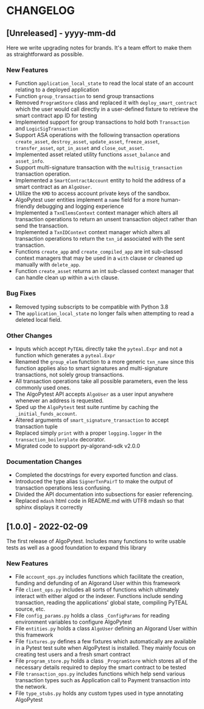 # CHANGELOG

## [Unreleased] - yyyy-mm-dd

Here we write upgrading notes for brands. It's a team effort to make them as
straightforward as possible.

### New Features
- Function ``application_local_state`` to read the local state of an account relating to a deployed application
- Function ``group_transaction`` to send group transactions
- Removed ``ProgramStore`` class and replaced it with ``deploy_smart_contract`` which the user would call directly in a user-defined fixture to retrieve the smart contract app ID for testing
- Implemented support for group transactions to hold both ``Transaction`` and ``LogicSigTransaction``
- Support ASA operations with the following transaction operations ``create_asset``, ``destroy_asset``, ``update_asset``, ``freeze_asset``, ``transfer_asset``, ``opt_in_asset`` and ``close_out_asset``.
- Implemented asset related utility functions ``asset_balance`` and ``asset_info``.
- Support multi-signature transaction with the ``multisig_transaction`` transaction operation.
- Implemented a ``SmartContractAccount`` entity to hold the address of a smart contract as an ``AlgoUser``.
- Utilize the ``KMD`` to access account private keys of the sandbox.
- AlgoPytest user entities implement a ``name`` field for a more human-friendly debugging and logging experience
- Implemented a ``TxnElemsContext`` context manager which alters all transaction operations to return an unsent transaction object rather than send the transaction.
- Implemented a ``TxnIDContext`` context manager which alters all transaction operations to return the ``txn_id`` associated with the sent transaction.
- Functions ``create_app`` and ``create_compiled_app`` are int sub-classed context managers that may be used in a ``with`` clause or cleaned up manually with ``delete_app``.
- Function ``create_asset`` returns an int sub-classed context manager that can handle clean up within a ``with`` clause.

### Bug Fixes
- Removed typing subscripts to be compatible with Python 3.8
- The ``application_local_state`` no longer fails when attempting to read a deleted local field.

### Other Changes
- Inputs which accept ``PyTEAL`` directly take the ``pyteal.Expr`` and not a function which generates a ``pyteal.Expr``
- Renamed the ``group_elem`` function to a more generic ``txn_name`` since this function applies also to smart signatures and multi-signature transactions, not solely group transactions.
- All transaction operations take all possible parameters, even the less commonly used ones.
- The AlgoPytest API accepts ``AlgoUser`` as a user input anywhere whenever an address is requested.
- Sped up the ``AlgoPytest`` test suite runtime by caching the ``_initial_funds_account``.
- Altered arguments of ``smart_signature_transaction`` to accept transaction tuple
- Replaced simply ``print`` with a proper ``logging.logger`` in the ``transaction_boilerplate`` decorator.
- Migrated code to support py-algorand-sdk v2.0.0

### Documentation Changes
- Completed the docstrings for every exported function and class.
- Introduced the type alias ``SignerTxnPairT`` to make the output of transaction operations less confusing.
- Divided the API documentation into subsections for easier referencing.
- Replaced ``mdash`` html code in README.md with UTF8 mdash so that sphinx displays it correctly

## [1.0.0] - 2022-02-09

The first release of AlgoPytest. Includes many functions to write usable tests as well as a good foundation to expand this library

### New Features
- File ``account_ops.py`` includes functions which facilitate the creation, funding and defunding of an Algorand User within this framework
- File ``client_ops.py`` includes all sorts of functions which ultimately interact with either algod or the indexer. Functions include sending transaction, reading the applications' global state, compiling PyTEAL source, etc.
- File ``config_params.py`` holds a class ``_ConfigParams`` for reading environment variables to configure AlgoPytest
- File ``entities.py`` holds a class ``AlgoUser`` defining an Algorand User within this framework
- File ``fixtures.py`` defines a few fixtures which automatically are available in a Pytest test suite when AlgoPytest is installed. They mainly focus on creating test users and a fresh smart contract
- File ``program_store.py`` holds a class ``_ProgramStore`` which stores all of the necessary details required to deploy the smart contract to be tested
- File ``transaction_ops.py`` includes functions which help send various transaction types such as Application call to Payment transaction into the network.
- File ``type_stubs.py`` holds any custom types used in type annotating AlgoPytest
